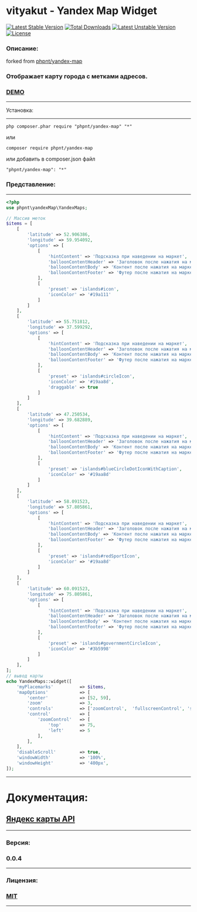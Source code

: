 vityakut - Yandex Map Widget
================================
[![Latest Stable Version](https://poser.pugx.org/phpnt/yandex-map/v/stable)](https://packagist.org/packages/phpnt/yandex-map) [![Total Downloads](https://poser.pugx.org/phpnt/yandex-map/downloads)](https://packagist.org/packages/phpnt/yandex-map) [![Latest Unstable Version](https://poser.pugx.org/phpnt/yandex-map/v/unstable)](https://packagist.org/packages/phpnt/yandex-map) [![License](https://poser.pugx.org/phpnt/yii2-chartjs/license)](https://packagist.org/packages/phpnt/yandex-map)

### Описание:
forked from [phpnt/yandex-map](https://github.com/phpnt/yandex-map)

### Отображает карту города с метками адресов.
### [DEMO](http://phpnt.com/widget/yandex-map)

------------

Установка:

------------

```
php composer.phar require "phpnt/yandex-map" "*"
```
или

```
composer require phpnt/yandex-map
```

или добавить в composer.json файл

```
"phpnt/yandex-map": "*"
```

### Представление:
------------
```php
<?php
use phpnt\yandexMap\YandexMaps;

// Массив меток
$items = [
    [
        'latitude' => 52.906386,
        'longitude' => 59.954092,
        'options' => [
            [
                'hintContent' => 'Подсказка при наведении на маркет',
                'balloonContentHeader' => 'Заголовок после нажатия на маркер',
                'balloonContentBody' => 'Контент после нажатия на маркер',
                'balloonContentFooter' => 'Футер после нажатия на маркер',
            ],
            [
                'preset' => 'islands#icon',
                'iconColor' => '#19a111'
            ]
        ]
    ],
    [
        'latitude' => 55.751812,
        'longitude' => 37.599292,
        'options' => [
            [
                'hintContent' => 'Подсказка при наведении на маркет',
                'balloonContentHeader' => 'Заголовок после нажатия на маркер',
                'balloonContentBody' => 'Контент после нажатия на маркер',
                'balloonContentFooter' => 'Футер после нажатия на маркер',
            ],
            [
                'preset' => 'islands#circleIcon',
                'iconColor' => '#19aa8d',
                'draggable' => true
            ]
        ]
    ],
    [
        'latitude' => 47.250534,
        'longitude' => 39.682889,
        'options' => [
            [
                'hintContent' => 'Подсказка при наведении на маркет',
                'balloonContentHeader' => 'Заголовок после нажатия на маркер',
                'balloonContentBody' => 'Контент после нажатия на маркер',
                'balloonContentFooter' => 'Футер после нажатия на маркер',
            ],
            [
                'preset' => 'islands#blueCircleDotIconWithCaption',
                'iconColor' => '#19aa8d'
            ]
        ]
    ],
    [
        'latitude' => 58.091523,
        'longitude' => 57.805861,
        'options' => [
            [
                'hintContent' => 'Подсказка при наведении на маркет',
                'balloonContentHeader' => 'Заголовок после нажатия на маркер',
                'balloonContentBody' => 'Контент после нажатия на маркер',
                'balloonContentFooter' => 'Футер после нажатия на маркер',
            ],
            [
                'preset' => 'islands#redSportIcon',
                'iconColor' => '#19aa8d'
            ]
        ]
    ],
    [
        'latitude' => 60.091523,
        'longitude' => 75.805861,
        'options' => [
            [
                'hintContent' => 'Подсказка при наведении на маркет',
                'balloonContentHeader' => 'Заголовок после нажатия на маркер',
                'balloonContentBody' => 'Контент после нажатия на маркер',
                'balloonContentFooter' => 'Футер после нажатия на маркер',
            ],
            [
                'preset' => 'islands#governmentCircleIcon',
                'iconColor' => '#3b5998'
            ]
        ]
    ],
];
// вывод карты
echo YandexMaps::widget([
    'myPlacemarks'          => $items,
    'mapOptions'            => [
        'center'            => [52, 59],                                                // центр карты
        'zoom'              => 3,                                                       // показывать в масштабе
        'controls'          => ['zoomControl',  'fullscreenControl', 'searchControl'],  // использовать эл. управления
        'control'           => [
            'zoomControl'   => [                                                        // расположение кнопок управлением масштабом
                'top'       => 75,
                'left'      => 5
            ],
        ],
    ],
    'disableScroll'         => true,                                                    // отключить скролл колесиком мыши (по умолчанию true)
    'windowWidth'           => '100%',                                                  // длинна карты (по умолчанию 100%)
    'windowHeight'          => '400px',                                                 // высота карты (по умолчанию 400px)
]);
```
------------
# Документация:
## [Яндекс карты API](https://tech.yandex.ru/maps/)
------------
### Версия:
### 0.0.4
------------
### Лицензия:
### [MIT](https://ru.wikipedia.org/wiki/%D0%9B%D0%B8%D1%86%D0%B5%D0%BD%D0%B7%D0%B8%D1%8F_MIT)
------------

